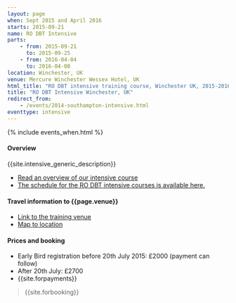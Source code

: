 ```yaml
---
layout: page
when: Sept 2015 and April 2016
starts: 2015-09-21
name: RO DBT Intensive
parts:
    - from: 2015-09-21
      to: 2015-09-25
    - from: 2016-04-04
      to: 2016-04-08
location: Winchester, UK
venue: Mercure Winchester Wessex Hotel, UK
html_title: "RO DBT intensive training course, Winchester UK, 2015-2016"
title: "RO DBT Intensive Winchester, UK"
redirect_from:
    - /events/2014-southampton-intensive.html
eventtype: intensive
---
```



{% include events_when.html %}


#### Overview

{{site.intensive_generic_description}}

- [Read an overview of our intensive course](/training/intensive.html)
- [The schedule for the RO DBT intensive courses is available here.](/training/intensive/timetable.html)



#### Travel information to {{page.venue}}
- [Link to the training venue](http://www.mercure.com/gb/hotel-6619-mercure-winchester-wessex-hotel/index.shtml)
- [Map to location](http://www.mercure.com/gb/hotel-6619-mercure-winchester-wessex-hotel/location.shtml#)

#### Prices and booking

- Early Bird registration before 20th July 2015: £2000 (payment can follow)
- After 20th July: £2700
- {{site.forpayments}}


> {{site.forbooking}}

